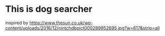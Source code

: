 # This is dog searcher

inspired by https://www.thesun.co.uk/wp-content/uploads/2016/12/nintchdbpict000289952695.jpg?w=617&strip=all
